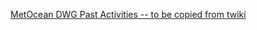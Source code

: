 [MetOcean DWG Past Activities -- to be copied from twiki](https://external.ogc.org/twiki_public/MetOceanDWG)
